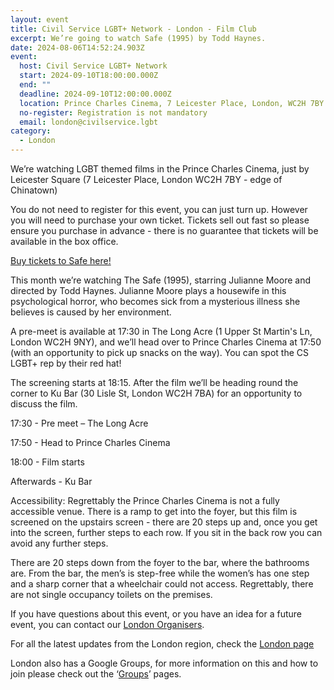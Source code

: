 ```yaml
---
layout: event
title: Civil Service LGBT+ Network - London - Film Club
excerpt: We’re going to watch Safe (1995) by Todd Haynes.
date: 2024-08-06T14:52:24.903Z
event:
  host: Civil Service LGBT+ Network
  start: 2024-09-10T18:00:00.000Z
  end: ""
  deadline: 2024-09-10T12:00:00.000Z
  location: Prince Charles Cinema, 7 Leicester Place, London, WC2H 7BY
  no-register: Registration is not mandatory
  email: london@civilservice.lgbt
category:
  - London
---
```

We’re watching LGBT themed films in the Prince Charles Cinema, just by Leicester Square (7 Leicester Place, London WC2H 7BY - edge of Chinatown)

You do not need to register for this event, you can just turn up. However you will need to purchase your own ticket. Tickets sell out fast so please ensure you purchase in advance - there is no guarantee that tickets will be available in the box office.

[Buy tickets to Safe here!](https://eur03.safelinks.protection.outlook.com/?url=https%3A%2F%2Fprincecharlescinema.com%2Ffilm%2F31616708%2Fsafe-1995%2F&data=05%7C02%7Cross.starkie%40hmrc.gov.uk%7C55782832914d4c89d3bf08dcb60e24c5%7Cac52f73cfd1a4a9a8e7a4a248f3139e1%7C0%7C0%7C638585419071712749%7CUnknown%7CTWFpbGZsb3d8eyJWIjoiMC4wLjAwMDAiLCJQIjoiV2luMzIiLCJBTiI6Ik1haWwiLCJXVCI6Mn0%3D%7C0%7C%7C%7C&sdata=SutCDiJpoxSws7hMaBvMZ4khr8OqWibfGVfXPRdsmvw%3D&reserved=0)

This month we’re watching The Safe (1995), starring Julianne Moore and directed by Todd Haynes. Julianne Moore plays a housewife in this psychological horror, who becomes sick from a mysterious illness she believes is caused by her environment.

A pre-meet is available at 17:30 in The Long Acre (1 Upper St Martin's Ln, London WC2H 9NY), and we’ll head over to Prince Charles Cinema at 17:50 (with an opportunity to pick up snacks on the way). You can spot the CS LGBT+ rep by their red hat!

The screening starts at 18:15. After the film we’ll be heading round the corner to Ku Bar (30 Lisle St, London WC2H 7BA) for an opportunity to discuss the film.

17:30 - Pre meet – The Long Acre

17:50 - Head to Prince Charles Cinema

18:00 - Film starts

Afterwards - Ku Bar

Accessibility: Regrettably the Prince Charles Cinema is not a fully accessible venue. There is a ramp to get into the foyer, but this film is screened on the upstairs screen - there are 20 steps up and, once you get into the screen, further steps to each row. If you sit in the back row you can avoid any further steps.

There are 20 steps down from the foyer to the bar, where the bathrooms are. From the bar, the men’s is step-free while the women’s has one step and a sharp corner that a wheelchair could not access. Regrettably, there are not single occupancy toilets on the premises.

If you have questions about this event, or you have an idea for a future event, you can contact our [London Organisers](mailto:%20london@civilservice.lgbt).

For all the latest updates from the London region, check the [London page](https://eur03.safelinks.protection.outlook.com/?url=https%3A%2F%2Fwww.civilservice.lgbt%2Ftopic%2Flondon&data=05%7C02%7Cross.starkie%40hmrc.gov.uk%7C55782832914d4c89d3bf08dcb60e24c5%7Cac52f73cfd1a4a9a8e7a4a248f3139e1%7C0%7C0%7C638585419071729818%7CUnknown%7CTWFpbGZsb3d8eyJWIjoiMC4wLjAwMDAiLCJQIjoiV2luMzIiLCJBTiI6Ik1haWwiLCJXVCI6Mn0%3D%7C0%7C%7C%7C&sdata=mWGhIO24MxsEXTOYqVb%2Fd%2BHQB2KSj0TDyBWbGQAzmhU%3D&reserved=0)

London also has a Google Groups, for more information on this and how to join please check out the ‘[Groups](https://eur03.safelinks.protection.outlook.com/?url=https%3A%2F%2Fwww.civilservice.lgbt%2Fgroups%2F&data=05%7C02%7Cross.starkie%40hmrc.gov.uk%7C55782832914d4c89d3bf08dcb60e24c5%7Cac52f73cfd1a4a9a8e7a4a248f3139e1%7C0%7C0%7C638585419071741423%7CUnknown%7CTWFpbGZsb3d8eyJWIjoiMC4wLjAwMDAiLCJQIjoiV2luMzIiLCJBTiI6Ik1haWwiLCJXVCI6Mn0%3D%7C0%7C%7C%7C&sdata=TbBRbQ8NViosV%2FUGhRmyR1%2Bh7Ju2uBvayqGBm%2FTwndk%3D&reserved=0)’ pages.